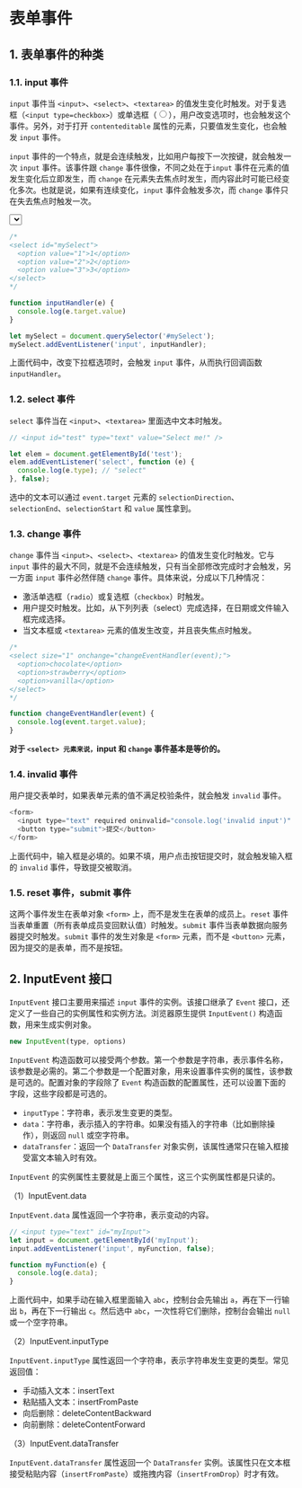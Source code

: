 # 表单事件

## 1. 表单事件的种类

### 1.1. input 事件

`input` 事件当 `<input>`、`<select>`、`<textarea>` 的值发生变化时触发。对于复选框（`<input type=checkbox>`）或单选框（<input type=radio>），用户改变选项时，也会触发这个事件。另外，对于打开 `contenteditable` 属性的元素，只要值发生变化，也会触发 `input` 事件。

`input` 事件的一个特点，就是会连续触发，比如用户每按下一次按键，就会触发一次 `input` 事件。该事件跟 `change` 事件很像，不同之处在于`input` 事件在元素的值发生变化后立即发生，而 `change` 在元素失去焦点时发生，而内容此时可能已经变化多次。也就是说，如果有连续变化，`input` 事件会触发多次，而 `change` 事件只在失去焦点时触发一次。

<select>元素的例子：

```javascript
/*
<select id="mySelect">
  <option value="1">1</option>
  <option value="2">2</option>
  <option value="3">3</option>
</select>
*/

function inputHandler(e) {
  console.log(e.target.value)
}

let mySelect = document.querySelector('#mySelect');
mySelect.addEventListener('input', inputHandler);
```

上面代码中，改变下拉框选项时，会触发 `input` 事件，从而执行回调函数 `inputHandler`。

### 1.2. select 事件

`select` 事件当在 `<input>`、`<textarea>` 里面选中文本时触发。

```javascript
// <input id="test" type="text" value="Select me!" />

let elem = document.getElementById('test');
elem.addEventListener('select', function (e) {
  console.log(e.type); // "select"
}, false);
```

选中的文本可以通过 `event.target` 元素的 `selectionDirection`、`selectionEnd`、`selectionStart` 和 `value` 属性拿到。

### 1.3. change 事件

`change` 事件当 `<input>`、`<select>`、`<textarea>` 的值发生变化时触发。它与 `input` 事件的最大不同，就是不会连续触发，只有当全部修改完成时才会触发，另一方面 `input` 事件必然伴随 `change` 事件。具体来说，分成以下几种情况：

- 激活单选框（`radio`）或复选框（`checkbox`）时触发。
- 用户提交时触发。比如，从下列列表（select）完成选择，在日期或文件输入框完成选择。
- 当文本框或 `<textarea>` 元素的值发生改变，并且丧失焦点时触发。

```javascript
/*
<select size="1" onchange="changeEventHandler(event);">
  <option>chocolate</option>
  <option>strawberry</option>
  <option>vanilla</option>
</select>
*/

function changeEventHandler(event) {
  console.log(event.target.value);
}
```

**对于 `<select> 元素来说，`input 和 `change` 事件基本是等价的。**

### 1.4. invalid 事件

用户提交表单时，如果表单元素的值不满足校验条件，就会触发 `invalid` 事件。

```javascript
<form>
  <input type="text" required oninvalid="console.log('invalid input')" />
  <button type="submit">提交</button>
</form>
```

上面代码中，输入框是必填的。如果不填，用户点击按钮提交时，就会触发输入框的 `invalid` 事件，导致提交被取消。

### 1.5. reset 事件，submit 事件

这两个事件发生在表单对象 `<form>` 上，而不是发生在表单的成员上。`reset` 事件当表单重置（所有表单成员变回默认值）时触发。`submit` 事件当表单数据向服务器提交时触发。`submit` 事件的发生对象是 `<form>` 元素，而不是 `<button>` 元素，因为提交的是表单，而不是按钮。

## 2. InputEvent 接口

`InputEvent` 接口主要用来描述 `input` 事件的实例。该接口继承了 `Event` 接口，还定义了一些自己的实例属性和实例方法。浏览器原生提供 `InputEvent()` 构造函数，用来生成实例对象。

```javascript
new InputEvent(type, options)
```

`InputEvent` 构造函数可以接受两个参数。第一个参数是字符串，表示事件名称，该参数是必需的。第二个参数是一个配置对象，用来设置事件实例的属性，该参数是可选的。配置对象的字段除了 `Event` 构造函数的配置属性，还可以设置下面的字段，这些字段都是可选的。

- `inputType`：字符串，表示发生变更的类型。
- `data`：字符串，表示插入的字符串。如果没有插入的字符串（比如删除操作），则返回 `null` 或空字符串。
- `dataTransfer`：返回一个 `DataTransfer` 对象实例，该属性通常只在输入框接受富文本输入时有效。

`InputEvent` 的实例属性主要就是上面三个属性，这三个实例属性都是只读的。

（1）InputEvent.data

`InputEvent.data` 属性返回一个字符串，表示变动的内容。

```javascript
// <input type="text" id="myInput">
let input = document.getElementById('myInput');
input.addEventListener('input', myFunction, false);

function myFunction(e) {
  console.log(e.data);
}
```

上面代码中，如果手动在输入框里面输入 `abc`，控制台会先输出 `a`，再在下一行输出 `b`，再在下一行输出 `c`。然后选中 `abc`，一次性将它们删除，控制台会输出 `null` 或一个空字符串。

（2）InputEvent.inputType

`InputEvent.inputType` 属性返回一个字符串，表示字符串发生变更的类型。常见返回值：

- 手动插入文本：insertText
- 粘贴插入文本：insertFromPaste
- 向后删除：deleteContentBackward
- 向前删除：deleteContentForward

（3）InputEvent.dataTransfer

`InputEvent.dataTransfer` 属性返回一个 `DataTransfer` 实例。该属性只在文本框接受粘贴内容（`insertFromPaste`）或拖拽内容（`insertFromDrop`）时才有效。
